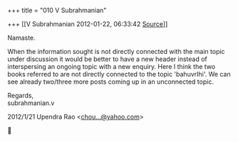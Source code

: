 +++
title = "010 V Subrahmanian"

+++
[[V Subrahmanian	2012-01-22, 06:33:42 [Source](https://groups.google.com/g/bvparishat/c/ighw81e4q9o)]]



Namaste.  
  
When the information sought is not directly connected with the main topic under discussion it would be better to have a new header instead of interspersing an ongoing topic with a new enquiry. Here I think the two books referred to are not directly connected to the topic 'bahuvrIhi'. We can see already two/three more posts coming up in an unconnected topic.  
  
Regards,  
subrahmanian.v  
  

2012/1/21 Upendra Rao \<[chou...@yahoo.com]()\>



